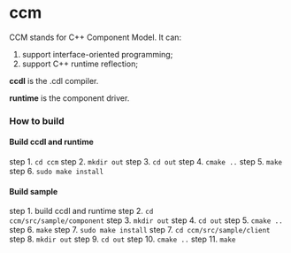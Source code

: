 # ccm
CCM stands for C++ Component Model. It can:
1. support interface-oriented programming;
2. support C++ runtime reflection;

**ccdl** is the .cdl compiler.

**runtime** is the component driver.

### How to build
#### Build ccdl and runtime
step 1. <code>cd ccm</code>
step 2. <code>mkdir out</code>
step 3. <code>cd out</code>
step 4. <code>cmake ..</code>
step 5. <code>make</code>
step 6. <code>sudo make install</code>

#### Build sample
step 1. build ccdl and runtime
step 2. <code>cd ccm/src/sample/component</code>
step 3. <code>mkdir out</code>
step 4. <code>cd out</code>
step 5. <code>cmake ..</code>
step 6. <code>make</code>
step 7. <code>sudo make install</code>
step 7. <code>cd ccm/src/sample/client</code>
step 8. <code>mkdir out</code>
step 9. <code>cd out</code>
step 10. <code>cmake ..</code>
step 11. <code>make</code>
